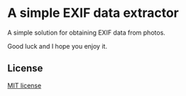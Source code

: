 # A simple EXIF data extractor

A simple solution for obtaining EXIF data from photos.

Good luck and I hope you enjoy it.

## License

[MIT license](http://www.opensource.org/licenses/mit-license.php)